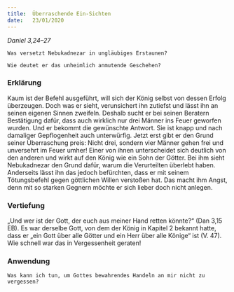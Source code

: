 ```yaml
---
title:  Überraschende Ein-Sichten
date:   23/01/2020
---
```


_Daniel 3,24–27_

`Was versetzt Nebukadnezar in ungläubiges Erstaunen?`

`Wie deutet er das unheimlich anmutende Geschehen?`

### Erklärung

Kaum ist der Befehl ausgeführt, will sich der König selbst von dessen Erfolg überzeugen. Doch was er sieht, verunsichert ihn zutiefst und lässt ihn an seinen eigenen Sinnen zweifeln. Deshalb sucht er bei seinen Beratern Bestätigung dafür, dass auch wirklich nur drei Männer ins Feuer geworfen wurden. Und er bekommt die gewünschte Antwort. Sie ist knapp und nach damaliger Gepflogenheit auch unterwürfig. Jetzt erst gibt er den Grund seiner Überraschung preis: Nicht drei, sondern vier Männer gehen frei und unversehrt im Feuer umher! Einer von ihnen unterscheidet sich deutlich von den anderen und wirkt auf den König wie ein Sohn der Götter. Bei ihm sieht Nebukadnezar den Grund dafür, warum die Verurteilten überlebt haben. Anderseits lässt ihn das jedoch befürchten, dass er mit seinem Tötungsbefehl gegen göttlichen Willen verstoßen hat. Das macht ihm Angst, denn mit so starken Gegnern möchte er sich lieber doch nicht anlegen.

### Vertiefung

„Und wer ist der Gott, der euch aus meiner Hand retten könnte?“ (Dan 3,15 EB). Es war derselbe Gott, von dem der König in Kapitel 2 bekannt hatte, dass er „ein Gott über alle Götter und ein Herr über alle Könige“ ist (V. 47). Wie schnell war das in Vergessenheit geraten!

### Anwendung

`Was kann ich tun, um Gottes bewahrendes Handeln an mir nicht zu vergessen?`